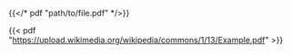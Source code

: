 {{</* pdf "path/to/file.pdf" */>}}

{{< pdf "https://upload.wikimedia.org/wikipedia/commons/1/13/Example.pdf" >}}
